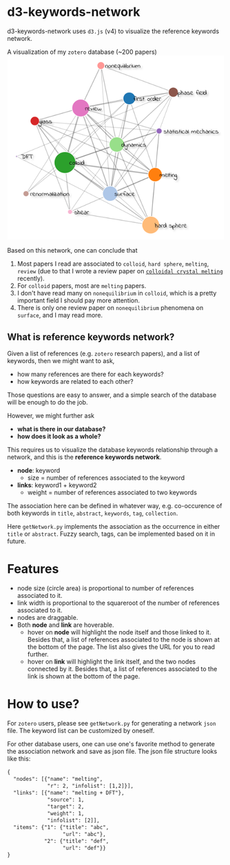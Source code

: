 # d3-keywords-network

d3-keywords-network uses `d3.js` (v4) to visualize the reference keywords network.

A visualization of my `zotero` database (~200 papers)
![](screen.png)

Based on this network, one can conclude that
  1. Most papers I read are associated to `colloid`, `hard sphere`, `melting`, `review` (due to that I wrote a review paper on [`colloidal crystal melting`]("http://onlinelibrary.wiley.com/doi/10.1002/adfm.201603077/full") recently).
  2. For `colloid` papers, most are `melting` papers.
  3. I don't have read many on `nonequilibrium` in `colloid`, which is a pretty important field I should pay more attention.
  4. There is only one review paper on `nonequilibrium` phenomena on `surface`, and I may read more.

## What is reference keywords network?
Given a list of references (e.g. `zotero` research papers), and a list of keywords, then we might want to ask,
  * how many references are there for each keywords?
  * how keywords are related to each other?

Those questions are easy to answer, and a simple search of the database will be enough to do the job.

However, we might further ask
  * **what is there in our database?**
  * **how does it look as a whole?**

This requires us to visualize the database keywords relationship through a network, and this is the **reference keywords network**.
  * **node**: keyword
    - size = number of references associated to the keyword
  * **links**: keyword1 + keyword2
    - weight = number of references associated to two keywords

The association here can be defined in whatever way, e.g. co-occurence of both keywords in `title`, `abstract`, `keywords`, `tag`, `collection`.

Here `getNetwork.py` implements the association as the occurrence in either `title` or `abstract`. Fuzzy search, tags, can be implemented based on it in future.

# Features
* node size (circle area) is proportional to number of references associated to it.
* link width is proportional to the squareroot of the number of references associated to it.
* nodes are draggable.
* Both **node** and **link** are hoverable.
  - hover on **node** will highlight the node itself and those linked to it. Besides that, a list of references associated to the node is shown at the bottom of the page. The list also gives the URL for you to read further.
  - hover on **link** will highlight the link itself, and the two nodes connected by it. Besides that, a list of references associated to the link is shown at the bottom of the page.

# How to use?
For `zotero` users, please see `getNetwork.py` for generating a network `json` file. The keyword list can be customized by oneself.

For other database users, one can use one's favorite method to generate the association network and save as json file. The json file structure looks like this:
```
{
  "nodes": [{"name": "melting",
             "r": 2, "infolist": [1,2]}],
  "links": [{"name": "melting + DFT"},
             "source": 1,
             "target": 2,
             "weight": 1,
             "infolist": [2]],
  "items": {"1": {"title": "abc",
                  "url": "abc"},
            "2": {"title": "def",
                  "url": "def"}}
}
```
